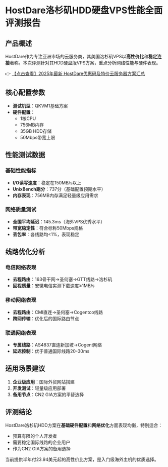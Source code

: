 # HostDare洛杉矶HDD硬盘VPS性能全面评测报告

## 产品概述

HostDare作为专注亚洲市场的云服务商，其美国洛杉矶VPS以**高性价比**和**稳定连接**著称。本次评测针对其HDD硬盘版VPS方案，重点分析网络性能与硬件表现。

👉 [【点击查看】2025年最新 HostDare优惠码及特价云服务器方案汇总](https://bit.ly/hostdare)

## 核心配置参数
- **测试机型**：QKVM1基础方案
- **硬件配置**：
  - 1核CPU
  - 756MB内存
  - 35GB HDD存储
  - 50Mbps带宽上限

## 性能测试数据

### 基础性能指标
- **I/O读写速度**：稳定在150MB/s以上
- **UnixBench跑分**：737分（基础配置预期水平）
- **内存表现**：756MB内存满足轻量级应用需求

### 网络质量测试
- **全国平均延迟**：145.3ms（海外VPS优秀水平）
- **带宽稳定性**：符合标称50Mbps规格
- **丢包率**：各线路均<1%，表现稳定

## 线路优化分析

### 电信网络表现
- **去程路由**：163骨干网→圣何塞→GTT线路→洛杉矶
- **回程质量**：安徽电信实测下载速度≥1MB/s

### 移动网络表现
- **去程路由**：CMI直连→圣何塞→Cogentco线路
- **跨网传输**：优化后的国际路由节点

### 联通网络表现
- **专属线路**：AS4837直连新加坡→Cogent网络
- **延迟控制**：优于普通国际线路20-30ms

## 适用场景建议
1. **企业级应用**：国际外贸网站搭建
2. **开发测试**：轻量级应用部署
3. **备用节点**：CN2 GIA方案的平替选择

## 评测结论

HostDare洛杉矶HDD方案在**基础硬件配置**和**网络优化**方面表现均衡，特别适合：
- 预算有限的个人开发者
- 需要稳定国际线路的企业用户
- 作为CN2 GIA方案的备用选择

当前提供半年付23.94美元起的高性价比方案，是入门级海外主机的优质选择。